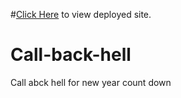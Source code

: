 #[Click Here](https://call-back-hell-aravindan.netlify.app/) to view deployed site.

# Call-back-hell

Call abck hell for new year count down
